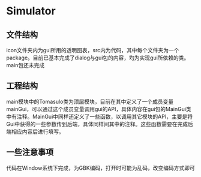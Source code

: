 # Simulator

## 文件结构
  icon文件夹内为gui所用的透明图表，src内为代码，其中每个文件夹为一个package。目前已基本完成了dialog与gui包的内容，均为实现gui所依赖的类。main包还未完成
  
## 工程结构
  main模块中的Tomasulo类为顶层模块，目前在其中定义了一个成员变量mainGui，可以通过这个成员变量调用gui的API，具体内容在gui包的MainGui类中有注释。MainGui中同样还定义了一些函数，以调用其它模块的API，主要是将Gui中获得的一些参数传到后端，具体同样间其中的注释。这些函数需要在完成后端相应内容后进行填写。
  
## 一些注意事项
  代码在Window系统下完成，为GBK编码，打开时可能为乱码，改变编码方式即可
